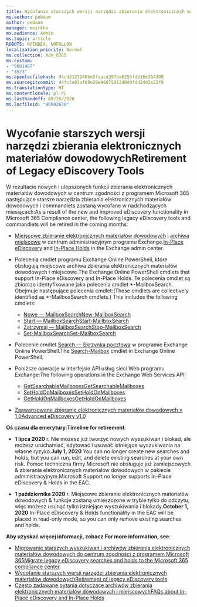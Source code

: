 ```yaml
---
title: Wycofanie starszych wersji narzędzi zbierania elektronicznych materiałów dowodowych
ms.author: pebaum
author: pebaum
manager: mnirkhe
ms.audience: Admin
ms.topic: article
ROBOTS: NOINDEX, NOFOLLOW
localization_priority: Normal
ms.collection: Adm_O365
ms.custom:
- "9001487"
- "3523"
ms.openlocfilehash: 94cd2127240be5faacd397ba6255fdb16e364308
ms.sourcegitcommit: d4fc2a03af69e28e96075812d040fdd34d2e23f0
ms.translationtype: MT
ms.contentlocale: pl-PL
ms.lasthandoff: 08/26/2020
ms.locfileid: "46902630"
---
```

# <a name="retirement-of-legacy-ediscovery-tools"></a><span data-ttu-id="4e6d8-102">Wycofanie starszych wersji narzędzi zbierania elektronicznych materiałów dowodowych</span><span class="sxs-lookup"><span data-stu-id="4e6d8-102">Retirement of Legacy eDiscovery Tools</span></span>

<span data-ttu-id="4e6d8-103">W rezultacie nowych i ulepszonych funkcji zbierania elektronicznych materiałów dowodowych w centrum zgodności z programem Microsoft 365 następujące starsze narzędzia zbierania elektronicznych materiałów dowodowych i commandlets zostaną wycofane w nadchodzących miesiącach:</span><span class="sxs-lookup"><span data-stu-id="4e6d8-103">As a result of the new and improved eDiscovery functionality in Microsoft 365 Compliance center, the following legacy eDiscovery tools and commandlets will be retired in the coming months:</span></span>

- <span data-ttu-id="4e6d8-104">[Miejscowe zbieranie elektronicznych materiałów dowodowych](https://docs.microsoft.com/exchange/security-and-compliance/in-place-ediscovery/in-place-ediscovery) i [archiwa miejscowe](https://docs.microsoft.com/exchange/security-and-compliance/create-or-remove-in-place-holds) w centrum administracyjnym programu Exchange.</span><span class="sxs-lookup"><span data-stu-id="4e6d8-104">[In-Place eDiscovery](https://docs.microsoft.com/exchange/security-and-compliance/in-place-ediscovery/in-place-ediscovery) and [In-Place Holds](https://docs.microsoft.com/exchange/security-and-compliance/create-or-remove-in-place-holds) in the Exchange admin center.</span></span>

- <span data-ttu-id="4e6d8-105">Polecenia cmdlet programu Exchange Online PowerShell, które obsługują miejscowe archiwa zbierania elektronicznych materiałów dowodowych i miejscowe.</span><span class="sxs-lookup"><span data-stu-id="4e6d8-105">The Exchange Online PowerShell cmdlets that support In-Place eDiscovery and In-Place Holds.</span></span> <span data-ttu-id="4e6d8-106">Te polecenia cmdlet są zbiorczo identyfikowane jako polecenia cmdlet \*-MailboxSearch. Obejmuje następujące polecenia cmdlet:</span><span class="sxs-lookup"><span data-stu-id="4e6d8-106">(These cmdlets are collectively identified as \*-MailboxSearch cmdlets.) This includes the following cmdlets:</span></span>

    - [<span data-ttu-id="4e6d8-107">Nowe — MailboxSearch</span><span class="sxs-lookup"><span data-stu-id="4e6d8-107">New-MailboxSearch</span></span>](https://docs.microsoft.com/powershell/module/exchange/policy-and-compliance-content-search/new-mailboxsearch)
    - [<span data-ttu-id="4e6d8-108">Start — MailboxSearch</span><span class="sxs-lookup"><span data-stu-id="4e6d8-108">Start-MailboxSearch</span></span>](https://docs.microsoft.com/powershell/module/exchange/policy-and-compliance-content-search/start-mailboxsearch)
    - [<span data-ttu-id="4e6d8-109">Zatrzymaj — MailboxSearch</span><span class="sxs-lookup"><span data-stu-id="4e6d8-109">Stop-MailboxSearch</span></span>](https://docs.microsoft.com/powershell/module/exchange/policy-and-compliance-content-search/stop-mailboxsearch)
    - [<span data-ttu-id="4e6d8-110">Set-MailboxSearch</span><span class="sxs-lookup"><span data-stu-id="4e6d8-110">Set-MailboxSearch</span></span>](https://docs.microsoft.com/powershell/module/exchange/policy-and-compliance-content-search/set-mailboxsearch)

- <span data-ttu-id="4e6d8-111">Polecenie cmdlet [Search — Skrzynka pocztowa](https://docs.microsoft.com/powershell/module/exchange/mailboxes/search-mailbox?view=exchange-ps) w programie Exchange Online PowerShell.</span><span class="sxs-lookup"><span data-stu-id="4e6d8-111">The [Search-Mailbox](https://docs.microsoft.com/powershell/module/exchange/mailboxes/search-mailbox?view=exchange-ps) cmdlet in Exchange Online PowerShell.</span></span>
- <span data-ttu-id="4e6d8-112">Poniższe operacje w interfejsie API usług sieci Web programu Exchange:</span><span class="sxs-lookup"><span data-stu-id="4e6d8-112">The following operations in the Exchange Web Services API:</span></span>
    - [<span data-ttu-id="4e6d8-113">GetSearchableMailboxes</span><span class="sxs-lookup"><span data-stu-id="4e6d8-113">GetSearchableMailboxes</span></span>](https://docs.microsoft.com/exchange/client-developer/web-service-reference/getsearchablemailboxes-operation)
    - [<span data-ttu-id="4e6d8-114">SetHoldOnMailboxes</span><span class="sxs-lookup"><span data-stu-id="4e6d8-114">SetHoldOnMailboxes</span></span>](https://docs.microsoft.com/exchange/client-developer/web-service-reference/setholdonmailboxes-operation)
    - [<span data-ttu-id="4e6d8-115">GetHoldOnMailboxes</span><span class="sxs-lookup"><span data-stu-id="4e6d8-115">GetHoldOnMailboxes</span></span>](https://docs.microsoft.com/exchange/client-developer/web-service-reference/getholdonmailboxes-operation)

- [<span data-ttu-id="4e6d8-116">Zaawansowane zbieranie elektronicznych materiałów dowodowych v 1.0</span><span class="sxs-lookup"><span data-stu-id="4e6d8-116">Advanced eDiscovery v1.0</span></span>](https://docs.microsoft.com/microsoft-365/compliance/office-365-advanced-ediscovery)

<span data-ttu-id="4e6d8-117">**Oś czasu dla emerytury**:</span><span class="sxs-lookup"><span data-stu-id="4e6d8-117">**Timeline for retirement**:</span></span>
- <span data-ttu-id="4e6d8-118">**1 lipca 2020** r. Nie możesz już tworzyć nowych wyszukiwań i blokad, ale możesz uruchamiać, edytować i usuwać istniejące wyszukiwania na własne ryzyko.</span><span class="sxs-lookup"><span data-stu-id="4e6d8-118">**July 1, 2020** You can no longer create new searches and holds, but you can run, edit, and delete existing searches at your own risk.</span></span> <span data-ttu-id="4e6d8-119">Pomoc techniczna firmy Microsoft nie obsługuje już zamiejscowych & zbierania elektronicznych materiałów dowodowych w pakiecie administracyjnym.</span><span class="sxs-lookup"><span data-stu-id="4e6d8-119">Microsoft Support no longer supports In-Place eDiscovery & Holds in the EAC.</span></span>
    
- <span data-ttu-id="4e6d8-120">**1 października 2020** r. Miejscowe zbieranie elektronicznych materiałów dowodowych & funkcje zostaną umieszczone w trybie tylko do odczytu, więc możesz usunąć tylko istniejące wyszukiwania i blokady.</span><span class="sxs-lookup"><span data-stu-id="4e6d8-120">**October 1, 2020** In-Place eDiscovery & Holds functionality in the EAC will be placed in read-only mode, so you can only remove existing searches and holds.</span></span>

<span data-ttu-id="4e6d8-121">**Aby uzyskać więcej informacji, zobacz**:</span><span class="sxs-lookup"><span data-stu-id="4e6d8-121">**For more information, see**:</span></span>

 - [<span data-ttu-id="4e6d8-122">Migrowanie starszych wyszukiwań i archiwów zbierania elektronicznych materiałów dowodowych do centrum zgodności z programem Microsoft 365</span><span class="sxs-lookup"><span data-stu-id="4e6d8-122">Migrate legacy eDiscovery searches and holds to the Microsoft 365 compliance center</span></span>](https://docs.microsoft.com/microsoft-365/compliance/migrate-legacy-ediscovery-searches-and-holds)
 - [<span data-ttu-id="4e6d8-123">Wycofanie starszych wersji narzędzi zbierania elektronicznych materiałów dowodowych</span><span class="sxs-lookup"><span data-stu-id="4e6d8-123">Retirement of legacy eDiscovery tools</span></span>](https://docs.microsoft.com/microsoft-365/compliance/legacy-ediscovery-retirement)
 - [<span data-ttu-id="4e6d8-124">Często zadawane pytania dotyczące archiwów zbierania elektronicznych materiałów dowodowych i miejscowych</span><span class="sxs-lookup"><span data-stu-id="4e6d8-124">FAQs about In-Place eDiscovery and In-Place Holds</span></span>](https://docs.microsoft.com/microsoft-365/compliance/legacy-ediscovery-retirement#faqs-about-in-place-ediscovery-and-in-place-holds)



